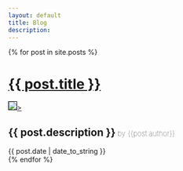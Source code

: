 ```yaml
---
layout: default
title: Blog
description: 
---
```


<div class="posts">
  {% for post in site.posts %}
  <div class="post">
      <h1 class="post-title"><a href="{{ post.url }}">{{ post.title }}</a></h1>
      <a href="{{ post.url }}"><img src="{{post.main_image}}" style="border: 1px solid #000; max-width:128px; max-height:128px;">></a>
      <h2 class="post-description">{{ post.description }}<span style="font-weight:100;font-size:  0.7em;"> by {{post.author}}</span></h2>
      <span class="post-date">{{ post.date | date_to_string }}</span>
    </div>
  {% endfor %}
</div>
